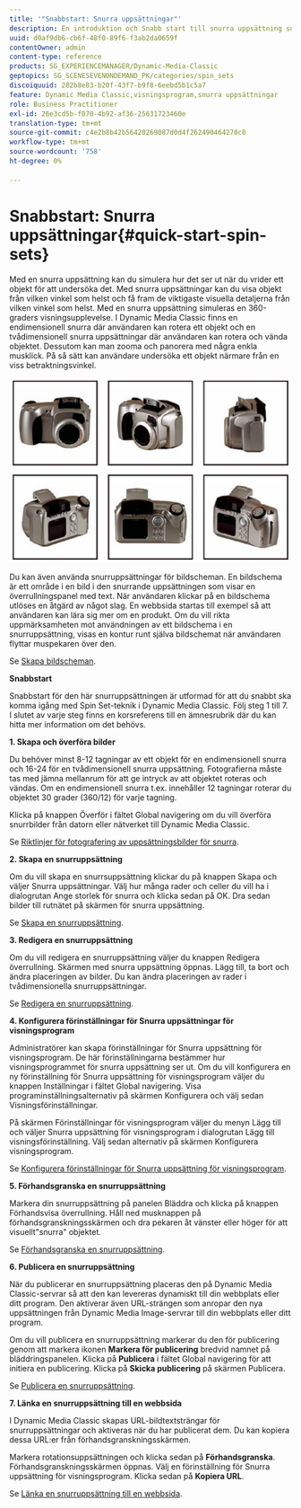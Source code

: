 ```yaml
---
title: '"Snabbstart: Snurra uppsättningar"'
description: En introduktion och Snabb start till snurra uppsättning som hjälper dig att komma igång snabbt.
uuid: d0af9db6-cb6f-48f0-89f6-f3ab2da0659f
contentOwner: admin
content-type: reference
products: SG_EXPERIENCEMANAGER/Dynamic-Media-Classic
geptopics: SG_SCENESEVENONDEMAND_PK/categories/spin_sets
discoiquuid: 282b8e83-b20f-43f7-b9f8-6eebd5b1c5a7
feature: Dynamic Media Classic,visningsprogram,snurra uppsättningar
role: Business Practitioner
exl-id: 26e3cd5b-f070-4b92-af36-25631723460e
translation-type: tm+mt
source-git-commit: c4e2b8b42b56420269087d0d4f262490464270c0
workflow-type: tm+mt
source-wordcount: '758'
ht-degree: 0%

---
```


# Snabbstart: Snurra uppsättningar{#quick-start-spin-sets}

Med en snurra uppsättning kan du simulera hur det ser ut när du vrider ett objekt för att undersöka det. Med snurra uppsättningar kan du visa objekt från vilken vinkel som helst och få fram de viktigaste visuella detaljerna från vilken vinkel som helst. Med en snurra uppsättning simuleras en 360-graders visningsupplevelse. I Dynamic Media Classic finns en endimensionell snurra där användaren kan rotera ett objekt och en tvådimensionell snurra uppsättningar där användaren kan rotera och vända objektet. Dessutom kan man zooma och panorera med några enkla musklick. På så sätt kan användare undersöka ett objekt närmare från en viss betraktningsvinkel.

![Bilder för en snurra uppsättning.](/help/assets/spin_set.png)

Du kan även använda snurruppsättningar för bildscheman. En bildschema är ett område i en bild i den snurrande uppsättningen som visar en överrullningspanel med text. När användaren klickar på en bildschema utlöses en åtgärd av något slag. En webbsida startas till exempel så att användaren kan lära sig mer om en produkt. Om du vill rikta uppmärksamheten mot användningen av ett bildschema i en snurruppsättning, visas en kontur runt själva bildschemat när användaren flyttar muspekaren över den.

Se [Skapa bildscheman](creating-image-maps.md).

**Snabbstart**

Snabbstart för den här snurruppsättningen är utformad för att du snabbt ska komma igång med Spin Set-teknik i Dynamic Media Classic. Följ steg 1 till 7. I slutet av varje steg finns en korsreferens till en ämnesrubrik där du kan hitta mer information om det behövs.

**1. Skapa och överföra bilder**

Du behöver minst 8-12 tagningar av ett objekt för en endimensionell snurra och 16-24 för en tvådimensionell snurra uppsättning. Fotografierna måste tas med jämna mellanrum för att ge intryck av att objektet roteras och vändas. Om en endimensionell snurra t.ex. innehåller 12 tagningar roterar du objektet 30 grader (360/12) för varje tagning.

Klicka på knappen Överför i fältet Global navigering om du vill överföra snurrbilder från datorn eller nätverket till Dynamic Media Classic.

Se [Riktlinjer för fotografering av uppsättningsbilder för snurra](creating-spin-set.md#guidelines-for-shooting-spin-set-images).

**2. Skapa en snurruppsättning**

Om du vill skapa en snurrsuppsättning klickar du på knappen Skapa och väljer Snurra uppsättningar. Välj hur många rader och celler du vill ha i dialogrutan Ange storlek för snurra och klicka sedan på OK. Dra sedan bilder till rutnätet på skärmen för snurra uppsättning.

Se [Skapa en snurruppsättning](creating-spin-set.md#creating-a-spin-set).

<!-- 

Comment Type: remark
Last Modified By: unknown unknown 
Last Modified Date: 

<p>See <a href="#UnresolvedLink-sc7_spinsets_sp.xml#WS98ca2e6790647c06-245331fc135ab744793-8000">Including Image Maps in Spin Sets</a> to add clickable, hotspot regions, known as Image Maps, to images in a Spin Set. </p>

 -->

<!-- 

Comment Type: remark
Last Modified By: unknown unknown 
Last Modified Date: 

<p>See also <a href="#UnresolvedLink-sc7_spinsets_sp.xml#WS98ca2e6790647c06229f600f135ab7cc461-8000">Managing InfoPanel content</a>.</p>

 -->

**3. Redigera en snurruppsättning**

Om du vill redigera en snurruppsättning väljer du knappen Redigera överrullning. Skärmen med snurra uppsättning öppnas. Lägg till, ta bort och ändra placeringen av bilder. Du kan ändra placeringen av rader i tvådimensionella snurruppsättningar.

Se [Redigera en snurruppsättning](creating-spin-set.md#editing-a-spin-set).

**4. Konfigurera förinställningar för Snurra uppsättningar för visningsprogram**

Administratörer kan skapa förinställningar för Snurra uppsättning för visningsprogram. De här förinställningarna bestämmer hur visningsprogrammet för snurra uppsättning ser ut. Om du vill konfigurera en ny förinställning för Snurra uppsättning för visningsprogram väljer du knappen Inställningar i fältet Global navigering. Visa programinställningsalternativ på skärmen Konfigurera och välj sedan Visningsförinställningar.

På skärmen Förinställningar för visningsprogram väljer du menyn Lägg till och väljer Snurra uppsättning för visningsprogram i dialogrutan Lägg till visningsförinställning. Välj sedan alternativ på skärmen Konfigurera visningsprogram.

Se [Konfigurera förinställningar för Snurra uppsättning för visningsprogram](setting-spin-set-viewer-presets.md#setting-up-spin-set-viewer-presets).

**5. Förhandsgranska en snurruppsättning**

Markera din snurruppsättning på panelen Bläddra och klicka på knappen Förhandsvisa överrullning. Håll ned musknappen på förhandsgranskningsskärmen och dra pekaren åt vänster eller höger för att visuellt&quot;snurra&quot; objektet.

Se [Förhandsgranska en snurruppsättning](previewing-spin-set.md#previewing-a-spin-set).

**6. Publicera en snurruppsättning**

När du publicerar en snurruppsättning placeras den på Dynamic Media Classic-servrar så att den kan levereras dynamiskt till din webbplats eller ditt program. Den aktiverar även URL-strängen som anropar den nya uppsättningen från Dynamic Media Image-servrar till din webbplats eller ditt program.

Om du vill publicera en snurruppsättning markerar du den för publicering genom att markera ikonen **Markera för publicering** bredvid namnet på bläddringspanelen. Klicka på **Publicera** i fältet Global navigering för att initiera en publicering. Klicka på **Skicka publicering** på skärmen Publicera.

Se [Publicera en snurruppsättning](publishing-spin-set.md#publishing-a-spin-set).

**7. Länka en snurruppsättning till en webbsida**

I Dynamic Media Classic skapas URL-bildtextsträngar för snurruppsättningar och aktiveras när du har publicerat dem. Du kan kopiera dessa URL:er från förhandsgranskningsskärmen.

Markera rotationsuppsättningen och klicka sedan på **Förhandsgranska**. Förhandsgranskningsskärmen öppnas. Välj en förinställning för Snurra uppsättning för visningsprogram. Klicka sedan på **Kopiera URL**.

Se [Länka en snurruppsättning till en webbsida](linking-spin-set-web-page.md#linking-a-spin-set-to-a-web-page).
